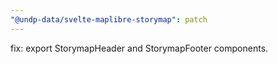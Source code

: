 ```yaml
---
"@undp-data/svelte-maplibre-storymap": patch
---
```


fix: export StorymapHeader and StorymapFooter components.
